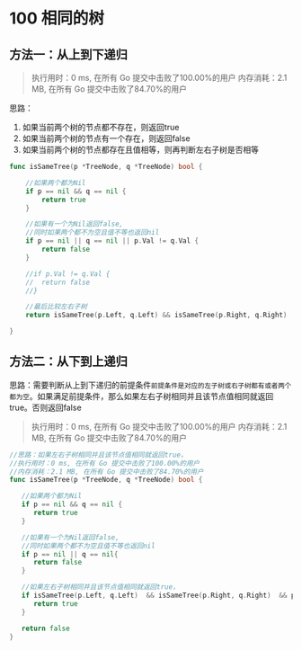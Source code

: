# 100 相同的树

## 方法一：从上到下递归


> 执行用时：0 ms, 在所有 Go 提交中击败了100.00%的用户
> 		内存消耗：2.1 MB, 在所有 Go 提交中击败了84.70%的用户

思路：


1. 如果当前两个树的节点都不存在，则返回true
2. 如果当前两个树的节点有一个存在，则返回false
3. 如果当前两个树的节点都存在且值相等，则再判断左右子树是否相等

```go
func isSameTree(p *TreeNode, q *TreeNode) bool {

	//如果两个都为Nil
	if p == nil && q == nil {
		return true
	}

	//如果有一个为Nil返回false,
	//同时如果两个都不为空且值不等也返回nil
	if p == nil || q == nil || p.Val != q.Val {
		return false
	}

	//if p.Val != q.Val {
	//	return false
	//}

	//最后比较左右子树
	return isSameTree(p.Left, q.Left) && isSameTree(p.Right, q.Right)

}

```

## 方法二：从下到上递归



思路：需要判断从上到下递归的前提条件`前提条件是对应的左子树或右子树都有或者两个都为空`。如果满足前提条件，那么如果左右子树相同并且该节点值相同就返回true。否则返回false

> 执行用时：0 ms, 在所有 Go 提交中击败了100.00%的用户
> 		内存消耗：2.1 MB, 在所有 Go 提交中击败了84.70%的用户

```go
//思路：如果左右子树相同并且该节点值相同就返回true，
//执行用时：0 ms, 在所有 Go 提交中击败了100.00%的用户
//内存消耗：2.1 MB, 在所有 Go 提交中击败了84.70%的用户
func isSameTree(p *TreeNode, q *TreeNode) bool {

   //如果两个都为Nil
   if p == nil && q == nil {
      return true
   }

   //如果有一个为Nil返回false,
   //同时如果两个都不为空且值不等也返回nil
   if p == nil || q == nil{
      return false
   }

   //如果左右子树相同并且该节点值相同就返回true，
   if isSameTree(p.Left, q.Left)  && isSameTree(p.Right, q.Right)  && p.Val == q.Val {
      return true
   }

   return false
}
```

